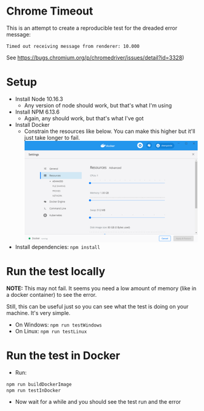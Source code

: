 # Chrome Timeout
This is an attempt to create a reproducible test for the dreaded error message:
```
Timed out receiving message from renderer: 10.000
```
See https://bugs.chromium.org/p/chromedriver/issues/detail?id=3328)

# Setup
* Install Node 10.16.3
  * Any version of node should work, but that's what I'm using
* Install NPM 6.13.6
  * Again, any should work, but that's what I've got
* Install Docker
  * Constrain the resources like below. You can make this higher but it'll just take longer to fail.
  ![CPU: 1, Memory: 1 GB](https://raw.githubusercontent.com/rsshilli/chrome-timeout/master/images/dockerResources.png)
* Install dependencies: `npm install`

# Run the test locally
**NOTE:** This may not fail. It seems you need a low amount of memory (like in a docker container) to see the error.

Still, this can be useful just so you can see what the test is doing on your machine. It's very simple.
* On Windows: `npm run testWindows`
* On Linux: `npm run testLinux`

# Run the test in Docker
* Run:
```shell script
npm run buildDockerImage
npm run testInDocker
```
* Now wait for a while and you should see the test run and the error

